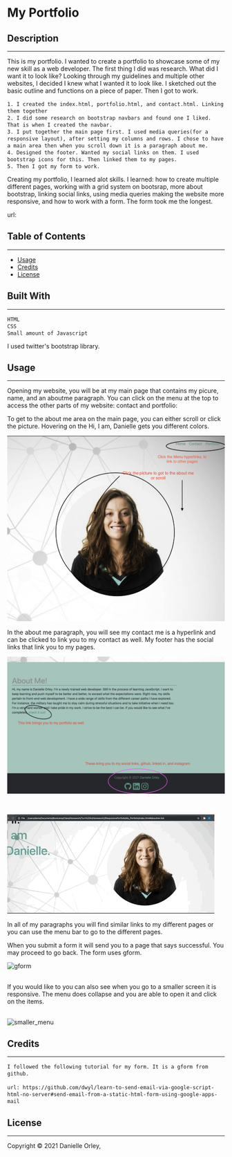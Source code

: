 # My Portfolio

## Description 
---
This is my portfolio. I wanted to create a portfolio to showcase some of my new skill as a web developer. The first thing I did was research. What did I want it to look like? Looking through my guidelines and multiple other websites, I decided I knew what I wanted it to look like. I sketched out the basic outline and functions on a piece of paper. Then I got to work.

    1. I created the index.html, portfolio.html, and contact.html. Linking them together
    2. I did some research on bootstrap navbars and found one I liked. That is when I created the navbar.
    3. I put together the main page first. I used media queries(for a responsive layout), after setting my columns and rows. I chose to have a main area then when you scroll down it is a paragraph about me. 
    4. Designed the footer. Wanted my social links on them. I used bootstrap icons for this. Then linked them to my pages.
    5. Then I got my form to work. 

Creating my portfolio, I learned alot skills. I learned: how to create multiple different pages, working with a grid system on bootsrap, more about bootstrap, linking social links, using media queries making the website more responsive, and how to work with a form. The form took me the longest.

url: 
## Table of Contents
---
* [Usage](#usage) 
* [Credits](#credits)
* [License](#liscense)
## Built With
---
    HTML
    CSS
    Small amount of Javascript

I used twitter's bootstrap library. 

## Usage
---
Opening my website, you will be at my main page that contains my picure, name, and an aboutme paragraph. You can click on the menu at the top to access the other parts of my website: contact and portfolio: 

To get to the about me area on the main page, you can either scroll or click the picture. Hovering on the Hi, I am, Danielle gets you different colors. 

![Main_Page](assets/images/menu-scroll.png)

In the about me paragraph, you will see my contact me is a hyperlink and can be clicked to link you to my contact as well. My footer has the social links that link you to my pages.

![aboutme](assets/images/social-links-portfolio.png)
<br>

<br>

![aboutme_gif](assets/images/picture-aboutme.gif)

In all of my paragraphs you will find similar links to my different pages or you can use the menu bar to go to the different pages.
<br>

When you submit a form it will send you to a page that says successful.
You may proceed to go back. The form uses gform. 

![gform](assets/images/form.gif)

<br>
If you would like to you can also see when you go to a smaller screen it is responsive. The menu does collapse and you are able to open it and click on the items. 
<br>

<br>

![smaller_menu](assets/images/smaller-screen-menu.gif)

## Credits
---
    I followed the following tutorial for my form. It is a gform from github.

    url: https://github.com/dwyl/learn-to-send-email-via-google-script-html-no-server#send-email-from-a-static-html-form-using-google-apps-mail

## License
---
Copyright © 2021 Danielle Orley, 